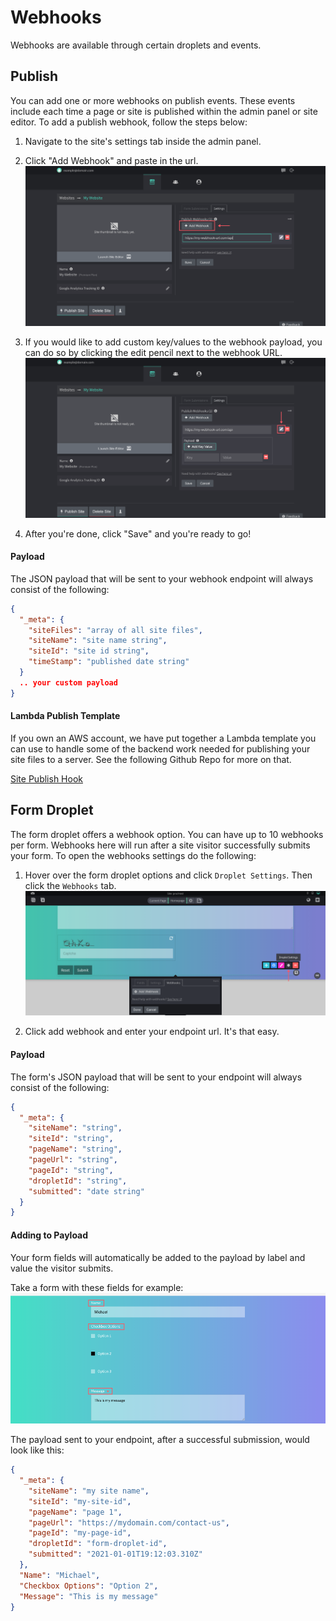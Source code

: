 # Webhooks
Webhooks are available through certain droplets and events.

## Publish
You can add one or more webhooks on publish events. These events include each time a page or site is published within the admin panel or site editor. To add a publish webhook, follow the steps below:

1. Navigate to the site's settings tab inside the admin panel.

2. Click "Add Webhook" and paste in the url.
![publish webhooks step 1](./publish-step-1.png)

3. If you would like to add custom key/values to the webhook payload, you can do so by clicking the edit pencil next to the webhook URL.
![publish webhooks step 2](./publish-step-2.png)

4. After you're done, click "Save" and you're ready to go!

#### Payload
The JSON payload that will be sent to your webhook endpoint will always consist of the following:
```JSON
{
  "_meta": {
    "siteFiles": "array of all site files",
    "siteName": "site name string",
    "siteId": "site id string",
    "timeStamp": "published date string"
  }
  .. your custom payload
}
```

#### Lambda Publish Template
If you own an AWS account, we have put together a Lambda template you can use to handle some of the backend work needed for publishing your site files to a server. See the following Github Repo for more on that.

[Site Publish Hook](https://github.com/drzzle-app/site-publish-hook)

## Form Droplet
The form droplet offers a webhook option. You can have up to 10 webhooks per form. Webhooks here will run after a site visitor successfully submits your form. To open the webhooks settings do the following:

1. Hover over the form droplet options and click `Droplet Settings`. Then click the `Webhooks` tab.
![code droplet editing](./webhooks-settings.png)

2. Click add webhook and enter your endpoint url. It's that easy.

#### Payload
The form's JSON payload that will be sent to your endpoint will always consist of the following:
```JSON
{
  "_meta": {
    "siteName": "string",
    "siteId": "string",
    "pageName": "string",
    "pageUrl": "string",
    "pageId": "string",
    "dropletId": "string",
    "submitted": "date string"
  }
}
```
#### Adding to Payload
Your form fields will automatically be added to the payload by label and value the visitor submits.

Take a form with these fields for example:
![code droplet editing](./form-example.png)

The payload sent to your endpoint, after a successful submission, would look like this:
```JSON
{
  "_meta": {
    "siteName": "my site name",
    "siteId": "my-site-id",
    "pageName": "page 1",
    "pageUrl": "https://mydomain.com/contact-us",
    "pageId": "my-page-id",
    "dropletId": "form-droplet-id",
    "submitted": "2021-01-01T19:12:03.310Z"
  },
  "Name": "Michael",
  "Checkbox Options": "Option 2",
  "Message": "This is my message"
}
```
